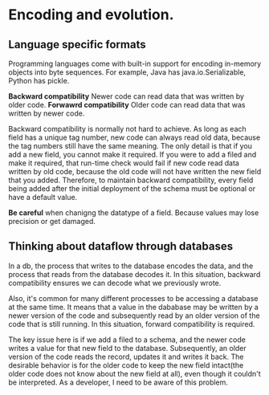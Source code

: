 # Encoding and evolution.

## Language specific formats
Programming languages come with built-in support for encoding in-memory objects into byte sequences. For example, Java has java.io.Serializable, Python has pickle.

**Backward compatibility**
Newer code can read data that was written by older code.
**Forwawrd compatibility**
Older code can read data that was written by newer code.

Backward compatibility is normally not hard to achieve. 
As long as each field has a unique tag number, new code can always read old data, because the tag numbers still have the same meaning. The only detail is that if you add a new field, you cannot make it required. If you were to add a filed and make it required, that run-time check would fail if new code read data written by old code, because the old code will not have written the new field that you added. Therefore, to maintain backward compatibility, every field being added after the initial deployment of the schema must be optional or have a default value.

**Be careful** when chanigng the datatype of a field. Because values may lose precision or get damaged.

## Thinking about dataflow through databases
In a db, the process that writes to the database encodes the data, and the process that reads from the database decodes it.
In this situation, backward compatibility ensures we can decode what we previously wrote.

Also, it's common for many different processes to be accessing a database at the same time. It means that a value in the dababase may be written by a newer version of the code and subsequently read by an older version of the code that is still running.
In this situation, forward compatibility is required.

The key issue here is if we add a filed to a schema, and the newer code writes a value for that new field to the database. Subsequently, an older version of the code reads the record, updates it and writes it back. The desirable behavior is for the older code to keep the new field intact(the older code does not know about the new field at all), even though it couldn't be interpreted. As a developer, I need to be aware of this problem.